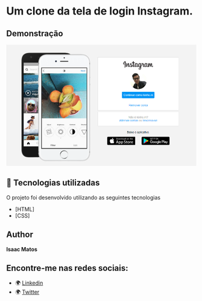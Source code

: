 # Um clone da tela de login Instagram.
## Demonstração
<img src="./img/06.png" alt="Exemplo">

## 🚀 Tecnologias utilizadas

O projeto foi desenvolvido utilizando as seguintes tecnologias

- [HTML]
- [CSS]


## Author

**Isaac Matos**

## Encontre-me nas redes sociais:
- 🌍 [Linkedin](https://www.linkedin.com/in/isaac-matos-568b6911a/)
- 🌍 [Twitter](https://twitter.com/ic_matos)
